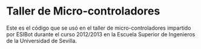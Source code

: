 # Taller de Micro-controladores

Este es el código que se usó en el taller de micro-controladores impartido por ESIBot 
durante el curso 2012/2013 en la Escuela Superior de Ingenieros de la 
Universidad de Sevilla.

